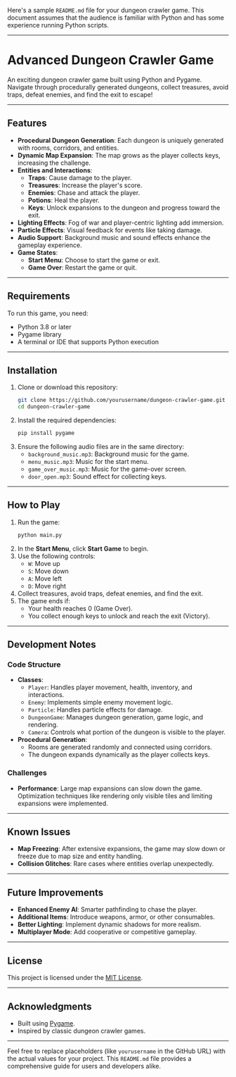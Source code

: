 Here's a sample `README.md` file for your dungeon crawler game. This document assumes that the audience is familiar with Python and has some experience running Python scripts.

---

# Advanced Dungeon Crawler Game

An exciting dungeon crawler game built using Python and Pygame. Navigate through procedurally generated dungeons, collect treasures, avoid traps, defeat enemies, and find the exit to escape!

---

## Features
- **Procedural Dungeon Generation**: Each dungeon is uniquely generated with rooms, corridors, and entities.
- **Dynamic Map Expansion**: The map grows as the player collects keys, increasing the challenge.
- **Entities and Interactions**:
  - **Traps**: Cause damage to the player.
  - **Treasures**: Increase the player's score.
  - **Enemies**: Chase and attack the player.
  - **Potions**: Heal the player.
  - **Keys**: Unlock expansions to the dungeon and progress toward the exit.
- **Lighting Effects**: Fog of war and player-centric lighting add immersion.
- **Particle Effects**: Visual feedback for events like taking damage.
- **Audio Support**: Background music and sound effects enhance the gameplay experience.
- **Game States**:
  - **Start Menu**: Choose to start the game or exit.
  - **Game Over**: Restart the game or quit.

---

## Requirements
To run this game, you need:
- Python 3.8 or later
- Pygame library
- A terminal or IDE that supports Python execution

---

## Installation
1. Clone or download this repository:
   ```bash
   git clone https://github.com/yourusername/dungeon-crawler-game.git
   cd dungeon-crawler-game
   ```
2. Install the required dependencies:
   ```bash
   pip install pygame
   ```
3. Ensure the following audio files are in the same directory:
   - `background_music.mp3`: Background music for the game.
   - `menu_music.mp3`: Music for the start menu.
   - `game_over_music.mp3`: Music for the game-over screen.
   - `door_open.mp3`: Sound effect for collecting keys.

---

## How to Play
1. Run the game:
   ```bash
   python main.py
   ```
2. In the **Start Menu**, click **Start Game** to begin.
3. Use the following controls:
   - `W`: Move up
   - `S`: Move down
   - `A`: Move left
   - `D`: Move right
4. Collect treasures, avoid traps, defeat enemies, and find the exit.
5. The game ends if:
   - Your health reaches 0 (Game Over).
   - You collect enough keys to unlock and reach the exit (Victory).

---

## Development Notes
### Code Structure
- **Classes**:
  - `Player`: Handles player movement, health, inventory, and interactions.
  - `Enemy`: Implements simple enemy movement logic.
  - `Particle`: Handles particle effects for damage.
  - `DungeonGame`: Manages dungeon generation, game logic, and rendering.
  - `Camera`: Controls what portion of the dungeon is visible to the player.
- **Procedural Generation**:
  - Rooms are generated randomly and connected using corridors.
  - The dungeon expands dynamically as the player collects keys.

### Challenges
- **Performance**: Large map expansions can slow down the game. Optimization techniques like rendering only visible tiles and limiting expansions were implemented.

---

## Known Issues
- **Map Freezing**: After extensive expansions, the game may slow down or freeze due to map size and entity handling.
- **Collision Glitches**: Rare cases where entities overlap unexpectedly.

---

## Future Improvements
- **Enhanced Enemy AI**: Smarter pathfinding to chase the player.
- **Additional Items**: Introduce weapons, armor, or other consumables.
- **Better Lighting**: Implement dynamic shadows for more realism.
- **Multiplayer Mode**: Add cooperative or competitive gameplay.

---

## License
This project is licensed under the [MIT License](LICENSE).

---

## Acknowledgments
- Built using [Pygame](https://www.pygame.org/).
- Inspired by classic dungeon crawler games.

---

Feel free to replace placeholders (like `yourusername` in the GitHub URL) with the actual values for your project. This `README.md` file provides a comprehensive guide for users and developers alike.
